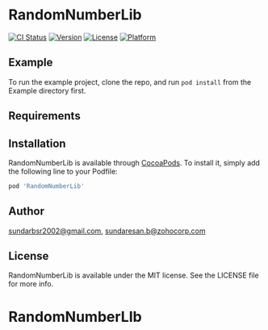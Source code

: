 # RandomNumberLib

[![CI Status](https://img.shields.io/travis/sundarbsr2002@gmail.com/RandomNumberLib.svg?style=flat)](https://travis-ci.org/sundarbsr2002@gmail.com/RandomNumberLib)
[![Version](https://img.shields.io/cocoapods/v/RandomNumberLib.svg?style=flat)](https://cocoapods.org/pods/RandomNumberLib)
[![License](https://img.shields.io/cocoapods/l/RandomNumberLib.svg?style=flat)](https://cocoapods.org/pods/RandomNumberLib)
[![Platform](https://img.shields.io/cocoapods/p/RandomNumberLib.svg?style=flat)](https://cocoapods.org/pods/RandomNumberLib)

## Example

To run the example project, clone the repo, and run `pod install` from the Example directory first.

## Requirements

## Installation

RandomNumberLib is available through [CocoaPods](https://cocoapods.org). To install
it, simply add the following line to your Podfile:

```ruby
pod 'RandomNumberLib'
```

## Author

sundarbsr2002@gmail.com, sundaresan.b@zohocorp.com

## License

RandomNumberLib is available under the MIT license. See the LICENSE file for more info.
# RandomNumberLIb
